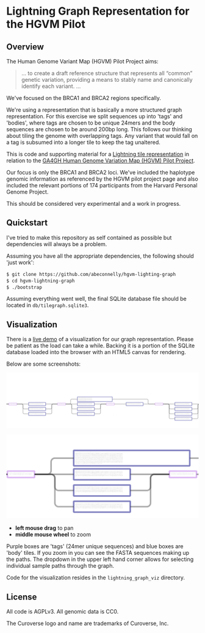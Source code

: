 Lightning Graph Representation for the HGVM Pilot
===

Overview
---

The Human Genome Variant Map (HGVM) Pilot Project aims:

> ... to create a draft reference structure that represents all “common” genetic variation, providing a means to stably name and canonically identify each variant. ...

We've focused on the BRCA1 and BRCA2 regions specifically.

We're using a representation that is basically a more structured graph representation.
For this exercise we split sequences up into 'tags' and 'bodies', where tags are chosen
to be unique 24mers and the body sequences are chosen to be around 200bp long.
This follows our thinking about tiling the genome with overlapping tags.
Any variant that would fall on a tag is subsumed into a longer tile to keep the tag unaltered.


This is code and supporting material for a [Lightning tile
representation](https://github.com/curoverse/lightning/blob/master/experimental/abram/Documentation/0-Overview.md) in relation to the
[GA4GH Human  Genome Variation Map (HGVM) Pilot Project](https://github.com/ga4gh/schemas/wiki/Human-Genome-Variation-Map-%28HGVM%29-Pilot-Project).

Our focus is only the BRCA1 and BRCA2 loci.  We've included the haplotype genomic information as referenced by the HGVM pilot project
page and also included the relevant portions of 174 participants from the Harvard Personal Genome Project.

This should be considered very experimental and a work in progress.

Quickstart
---

I've tried to make this repository as self contained as possible but dependencies will always be a problem.

Assuming you have all the appropriate dependencies, the following should 'just work':

```bash
$ git clone https://github.com/abeconnelly/hgvm-lighting-graph
$ cd hgvm-lightning-graph
$ ./bootstrap
```

Assuming everything went well, the final SQLite database file should be located in `db/tilegraph.sqlite3`.

Visualization
----

There is a [live demo](http://lightning-dev2.curoverse.com/light-graph-path-v0.2.0/) of a visualization for our graph representation.  Please be patient as the load can take a while.  Backing it is a portion of the SQLite database loaded into the browser with an HTML5 canvas for rendering.

Below are some screenshots:

![tile](img/spanning2.png)

![tile closeup](img/spanning_closeup.png)

  - **left mouse drag** to pan
  - **middle mouse wheel** to zoom

Purple boxes are 'tags' (24mer unique sequences) and blue boxes are 'body' tiles.  If you zoom in you can see the FASTA sequences making up the paths.  The dropdown in the upper left hand corner allows for selecting individual sample paths through the graph.

Code for the visualization resides in the `lightning_graph_viz` directory.

License
---

All code is AGPLv3.  All genomic data is CC0.

The Curoverse logo and name are trademarks of Curoverse, Inc.
